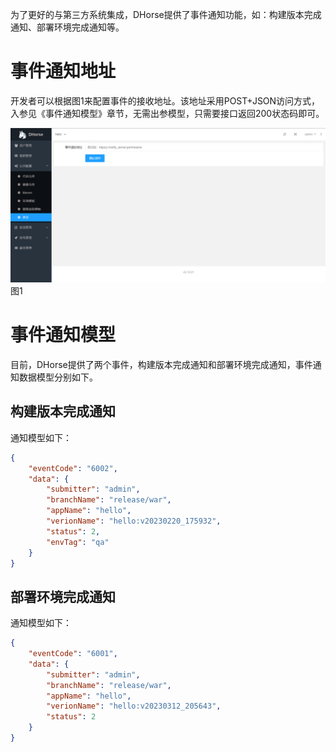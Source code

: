 为了更好的与第三方系统集成，DHorse提供了事件通知功能，如：构建版本完成通知、部署环境完成通知等。

# 事件通知地址

开发者可以根据图1来配置事件的接收地址。该地址采用POST+JSON访问方式，入参见《事件通知模型》章节，无需出参模型，只需要接口返回200状态码即可。

![Image text](./image/event_notify.png)
图1

# 事件通知模型

目前，DHorse提供了两个事件，构建版本完成通知和部署环境完成通知，事件通知数据模型分别如下。

## 构建版本完成通知

通知模型如下：

```json
{
	"eventCode": "6002",
	"data": {
		"submitter": "admin",
		"branchName": "release/war",
		"appName": "hello",
		"verionName": "hello:v20230220_175932",
		"status": 2,
		"envTag": "qa"
	}
}
```

## 部署环境完成通知

通知模型如下：

```json
{
	"eventCode": "6001",
	"data": {
		"submitter": "admin",
		"branchName": "release/war",
		"appName": "hello",
		"verionName": "hello:v20230312_205643",
		"status": 2
	}
}
```